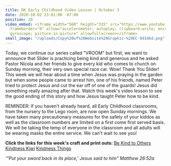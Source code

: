 ```yaml
---
title: DK Early Childhood Video Lesson | October 3
date: 2020-10-02 23:01:00 -07:00
position: 20
video_embed: <iframe width="560" height="315" src="https://www.youtube.com/embed/YW1zbd0vCDw"
  frameborder="0" allow="accelerometer; autoplay; clipboard-write; encrypted-media;
  gyroscope; picture-in-picture" allowfullscreen></iframe>
small_image: "/uploads/Copy%20of%20Website%20Graphic-%20EC-9d14bd.png"
---
```


Today, we continue our series called "VROOM" but first, we want to announce that Slider is practicing being kind and generous and he asked Pastor Nicola and her friends to give every kid who comes to church on Sunday morning, their very own special race car. Wow! Thank You Slider! This week we will hear about a time when Jesus was praying in the garden but when some people came to arrest him, one of his friends, named Peter tried to protect Jesus and cut the ear off of one of the guards! Jesus did something really amazing after that. Watch this week's video lesson to see the good ending of this story and how Jesus taught Peter how to be kind.

REMINDER: If you haven't already heard, all Early Childhood classrooms, from the nursery to the Lego room, are now open Sunday mornings. We have taken many precautionary measures for the safety of your kiddos as well as the classroom numbers are limited on a first come first served basis. We will be taking the temp of everyone in the classroom and all adults will be wearing masks the entire service. We can't wait to see you!

**Click the links for this week's craft and print outs:**
[Be Kind to Others](https://drive.google.com/file/d/1Ypb2FT7saCPK5gFUFjasiCsVKf6hpc6k/view?usp=sharing)
[Kindness Kiwi](https://drive.google.com/file/d/1OBrAUgmDvY4mwwJ_YPMRqYSBrHfZ9_0I/view?usp=sharing)
[Kindness Things](https://drive.google.com/file/d/1Ap5Oh3ahOQ1ZFIMK9WOiohHrcEhDi-il/view?usp=sharing)

*'"Put your sword back in its place,' Jesus said to him" Matthew 26:52a*